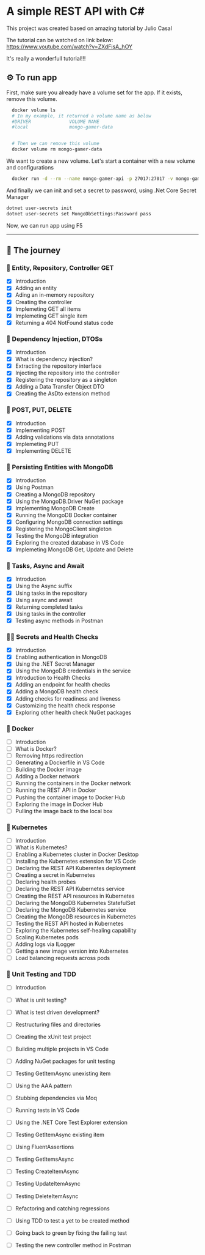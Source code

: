 # A simple REST API with C#

This project was created based on amazing tutorial by Julio Casal

The tutorial can be watched on link below:
https://www.youtube.com/watch?v=ZXdFisA_hOY

It's really a wonderfull tutorial!!!

## :gear: To run app

First, make sure you already have a volume set for the app. If it exists, remove this volume.
```bash
  docker volume ls
  # In my example, it returned a volume name as below
  #DRIVER              VOLUME NAME
  #local               mongo-gamer-data


  # Then we can remove this volume
  docker volume rm mongo-gamer-data
```

We want to create a new volume.
Let's start a container with a new volume and configurations
```bash
  docker run -d --rm --name mongo-gamer-api -p 27017:27017 -v mongo-gamer-data:/data/db -e MONGO_INITDB_ROOT_USERNAME=mongoadmin -e MONGO_INITDB_ROOT_PASSWORD=pass mongo
```

And finally we can init and set a secret to password, using .Net Core Secret Manager
```bash
dotnet user-secrets init
dotnet user-secrets set MongoDbSettings:Password pass
```

Now, we can run app using F5

---
## :milky_way: The journey

### :baby: Entity, Repository, Controller GET
- [X] Introduction
- [X] Adding an entity
- [X] Ading an in-memory repository
- [X] Creating the controller
- [X] Implemeting GET all items
- [X] Implemeting GET single item
- [X] Returning a 404 NotFound status code

### :child: Dependency Injection, DTOSs
- [X] Introduction
- [X] What is dependency injection?
- [X] Extracting the repository interface
- [X] Injecting the repository into the controller
- [X] Registering the repository as a singleton
- [X] Adding a Data Transfer Object DTO
- [X] Creating the AsDto extension method

### :boy: POST, PUT, DELETE
- [X] Introduction
- [X] Implementing POST
- [X] Adding validations via data annotations
- [X] Implemeting PUT
- [X] Implementing DELETE

### :adult: Persisting Entities with MongoDB
- [X] Introduction
- [X] Using Postman
- [X] Creating a MongoDB repository
- [X] Using the MongoDB.Driver NuGet package
- [X] Implementing MongoDB Create
- [X] Running the MongoDB Docker container
- [X] Configuring MongoDB connection settings
- [X] Registering the MongoClient singleton
- [X] Testing the MongoDB integration
- [X] Exploring the created database in VS Code
- [X] Implemeting MongoDB Get, Update and Delete

### :bearded_person: Tasks, Async and Await
- [X] Introduction
- [X] Using the Async suffix
- [X] Using tasks in the repository
- [X] Using async and await
- [X] Returning completed tasks
- [X] Using tasks in the controller
- [X] Testing async methods in Postman

### :white_haired_man: Secrets and Health Checks
- [X] Introduction
- [X] Enabling authentication in MongoDB
- [X] Using the .NET Secret Manager
- [X] Using the MongoDB credentials in the service
- [X] Introduction to Health Checks
- [X] Adding an endpoint for health checks
- [X] Adding a MongoDB health check
- [X] Adding checks for readiness and liveness
- [X] Customizing the health check response
- [X] Exploring other health check NuGet packages

### :older_adult: Docker
- [ ] Introduction
- [ ] What is Docker?
- [ ] Removing https redirection
- [ ] Generating a Dockerfile in VS Code
- [ ] Building the Docker image
- [ ] Adding a Docker network
- [ ] Running the containers in the Docker network
- [ ] Running the REST API in Docker
- [ ] Pushing the container image to Docker Hub
- [ ] Exploring the image in Docker Hub
- [ ] Pulling the image back to the local box

### :older_man: Kubernetes
- [ ] Introduction
- [ ] What is Kubernetes?
- [ ] Enabling a Kubernetes cluster in Docker Desktop
- [ ] Installing the Kubernetes extension for VS Code
- [ ] Declaring the REST API Kuberentes deployment
- [ ] Creating a secret in Kubernetes
- [ ] Declaring health probes
- [ ] Declaring the REST API Kubernetes service
- [ ] Creating the REST API resources in Kubernetes
- [ ] Declaring the MongoDB Kubernetes StatefulSet
- [ ] Declaring the MongoDB Kubernetes service
- [ ] Creating the MongoDB resources in Kubernetes
- [ ] Testing the REST API hosted in Kubernetes
- [ ] Exploring the Kubernetes self-healing capability
- [ ] Scaling Kubernetes pods
- [ ] Adding logs via ILogger
- [ ] Getting a new image version into Kubernetes
- [ ] Load balancing requests across pods

### :mage: Unit Testing and TDD
- [ ] Introduction
- [ ] What is unit testing?
- [ ] What is test driven development?
- [ ] Restructuring files and directories
- [ ] Creating the xUnit test project
- [ ] Building multiple projects in VS Code
- [ ] Adding NuGet packages for unit testing
- [ ] Testing GetItemAsync unexisting item
- [ ] Using the AAA pattern
- [ ] Stubbing dependencies via Moq
- [ ] Running tests in VS Code
- [ ] Using the .NET Core Test Explorer extension
- [ ] Testing GetItemAsync existing item
- [ ] Using FluentAssertions
- [ ] Testing GetItemsAsync
- [ ] Testing CreateItemAsync
- [ ] Testing UpdateItemAsync
- [ ] Testing DeleteItemAsync
- [ ] Refactoring and catching regressions
- [ ] Using TDD to test a yet to be created method
- [ ] Going back to green by fixing the failing test
- [ ] Testing the new controller method in Postman

